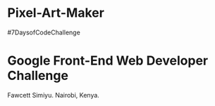 # Pixel-Art-Maker
#7DaysofCodeChallenge
# Google Front-End Web Developer Challenge 
Fawcett Simiyu.
Nairobi, Kenya.

